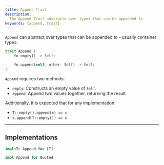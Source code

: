 ```yaml
---
title: Append Trait
description:
  The Append Trait abstracts over types that can be appended to
keywords: [append, trait]
---
```


`Append` can abstract over types that can be appended to - usually container types:

```rs
trait Append {
    fn empty() -> Self;

    fn append(self, other: Self) -> Self;
}
```

`Append` requires two methods:

- `empty`: Constructs an empty value of `Self`.
- `append`: Append two values together, returning the result.

Additionally, it is expected that for any implementation:

- `T::empty().append(x) == x`
- `x.append(T::empty()) == x`

---

## Implementations

```rs
impl<T> Append for [T]
```

```rs
impl Append for Quoted
```

